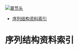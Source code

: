[![章节头](https://parg.co/UGo)](https://parg.co/b4z) 
 - [序列结构资料索引](#%E5%BA%8F%E5%88%97%E7%BB%93%E6%9E%84%E8%B5%84%E6%96%99%E7%B4%A2%E5%BC%95) 

# 序列结构资料索引